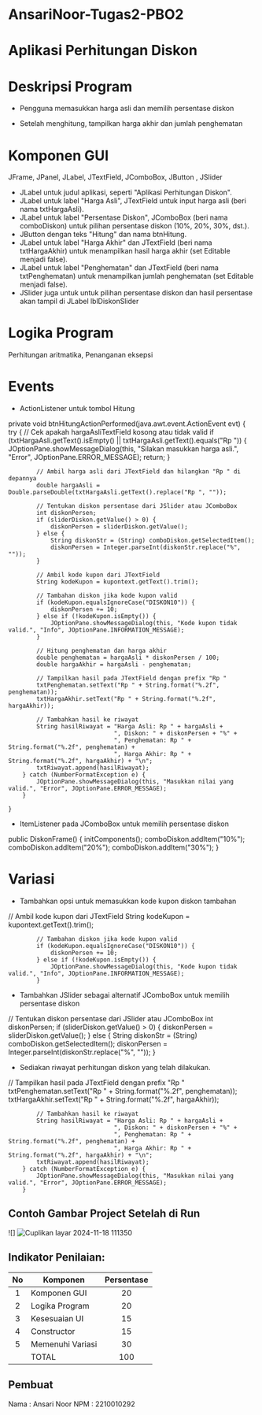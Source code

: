 # AnsariNoor-Tugas2-PBO2
# Aplikasi Perhitungan Diskon

# Deskripsi Program
* Pengguna memasukkan harga asli dan memilih persentase diskon

* Setelah menghitung, tampilkan harga akhir dan jumlah penghematan

# Komponen GUI
JFrame, JPanel, JLabel, JTextField, JComboBox, JButton , JSlider
- JLabel untuk judul aplikasi, seperti "Aplikasi Perhitungan Diskon".
- JLabel untuk label "Harga Asli", JTextField untuk input harga asli (beri nama txtHargaAsli).
- JLabel untuk label "Persentase Diskon", JComboBox (beri nama comboDiskon) untuk pilihan persentase diskon (10%, 20%, 30%, dst.).
- JButton dengan teks "Hitung" dan nama btnHitung.
- JLabel untuk label "Harga Akhir" dan JTextField (beri nama txtHargaAkhir) untuk menampilkan hasil harga akhir (set Editable menjadi false).
- JLabel untuk label "Penghematan" dan JTextField (beri nama txtPenghematan) untuk menampilkan jumlah penghematan (set Editable menjadi false).
- JSlider juga untuk untuk pilihan persentase diskon dan hasil persentase akan tampil di JLabel lblDiskonSlider

# Logika Program
Perhitungan aritmatika, Penanganan eksepsi

# Events
* ActionListener untuk tombol Hitung
 
 private void btnHitungActionPerformed(java.awt.event.ActionEvent evt) {                                          
    try {
            // Cek apakah hargaAsliTextField kosong atau tidak valid
            if (txtHargaAsli.getText().isEmpty() || txtHargaAsli.getText().equals("Rp ")) {
                JOptionPane.showMessageDialog(this, "Silakan masukkan harga asli.", "Error", JOptionPane.ERROR_MESSAGE);
                return;
            }

            // Ambil harga asli dari JTextField dan hilangkan "Rp " di depannya
            double hargaAsli = Double.parseDouble(txtHargaAsli.getText().replace("Rp ", ""));

            // Tentukan diskon persentase dari JSlider atau JComboBox
            int diskonPersen;
            if (sliderDiskon.getValue() > 0) {
                diskonPersen = sliderDiskon.getValue();
            } else {
                String diskonStr = (String) comboDiskon.getSelectedItem();
                diskonPersen = Integer.parseInt(diskonStr.replace("%", ""));
            }

            // Ambil kode kupon dari JTextField
            String kodeKupon = kupontext.getText().trim();

            // Tambahan diskon jika kode kupon valid
            if (kodeKupon.equalsIgnoreCase("DISKON10")) {
                diskonPersen += 10;
            } else if (!kodeKupon.isEmpty()) {
                JOptionPane.showMessageDialog(this, "Kode kupon tidak valid.", "Info", JOptionPane.INFORMATION_MESSAGE);
            }

            // Hitung penghematan dan harga akhir
            double penghematan = hargaAsli * diskonPersen / 100;
            double hargaAkhir = hargaAsli - penghematan;

            // Tampilkan hasil pada JTextField dengan prefix "Rp "
            txtPenghematan.setText("Rp " + String.format("%.2f", penghematan));
            txtHargaAkhir.setText("Rp " + String.format("%.2f", hargaAkhir));

            // Tambahkan hasil ke riwayat
            String hasilRiwayat = "Harga Asli: Rp " + hargaAsli +
                                  ", Diskon: " + diskonPersen + "%" +
                                  ", Penghematan: Rp " + String.format("%.2f", penghematan) +
                                  ", Harga Akhir: Rp " + String.format("%.2f", hargaAkhir) + "\n";
            txtRiwayat.append(hasilRiwayat);
        } catch (NumberFormatException e) {
            JOptionPane.showMessageDialog(this, "Masukkan nilai yang valid.", "Error", JOptionPane.ERROR_MESSAGE);
        }

    }
            
* ItemListener pada JComboBox untuk memilih persentase diskon

public DiskonFrame() {
        initComponents();
        comboDiskon.addItem("10%");
        comboDiskon.addItem("20%");
        comboDiskon.addItem("30%");
    }


# Variasi
* Tambahkan opsi untuk memasukkan kode kupon diskon tambahan

// Ambil kode kupon dari JTextField
            String kodeKupon = kupontext.getText().trim();

            // Tambahan diskon jika kode kupon valid
            if (kodeKupon.equalsIgnoreCase("DISKON10")) {
                diskonPersen += 10;
            } else if (!kodeKupon.isEmpty()) {
                JOptionPane.showMessageDialog(this, "Kode kupon tidak valid.", "Info", JOptionPane.INFORMATION_MESSAGE);
            }

* Tambahkan JSlider sebagai alternatif JComboBox untuk memilih persentase diskon

// Tentukan diskon persentase dari JSlider atau JComboBox
            int diskonPersen;
            if (sliderDiskon.getValue() > 0) {
                diskonPersen = sliderDiskon.getValue();
            } else {
                String diskonStr = (String) comboDiskon.getSelectedItem();
                diskonPersen = Integer.parseInt(diskonStr.replace("%", ""));
            }

* Sediakan riwayat perhitungan diskon yang telah dilakukan.

// Tampilkan hasil pada JTextField dengan prefix "Rp "
            txtPenghematan.setText("Rp " + String.format("%.2f", penghematan));
            txtHargaAkhir.setText("Rp " + String.format("%.2f", hargaAkhir));

            // Tambahkan hasil ke riwayat
            String hasilRiwayat = "Harga Asli: Rp " + hargaAsli +
                                  ", Diskon: " + diskonPersen + "%" +
                                  ", Penghematan: Rp " + String.format("%.2f", penghematan) +
                                  ", Harga Akhir: Rp " + String.format("%.2f", hargaAkhir) + "\n";
            txtRiwayat.append(hasilRiwayat);
        } catch (NumberFormatException e) {
            JOptionPane.showMessageDialog(this, "Masukkan nilai yang valid.", "Error", JOptionPane.ERROR_MESSAGE);
        }


## Contoh Gambar Project Setelah di Run
![]
![Cuplikan layar 2024-11-18 111350](https://github.com/user-attachments/assets/74a9703e-9040-4d73-a146-95314fd28c7a)

## Indikator Penilaian:

| No  | Komponen         |  Persentase  |
| :-: | --------------   |   :-----:    |
|  1  | Komponen GUI     |    20    |
|  2  | Logika Program   |    20    |
|  3  | Kesesuaian UI    |    15    |
|  4  | Constructor      |    15    |
|  5  | Memenuhi Variasi |    30    |
|     | TOTAL        | 100 |

## Pembuat

Nama  : Ansari Noor
NPM   : 2210010292
